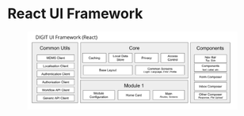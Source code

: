 # React UI Framework

<figure><img src="../.gitbook/assets/image.png" alt=""><figcaption></figcaption></figure>
